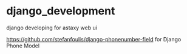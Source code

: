 # django_development
django developing for astaxy web ui

https://github.com/stefanfoulis/django-phonenumber-field for Django Phone Model
